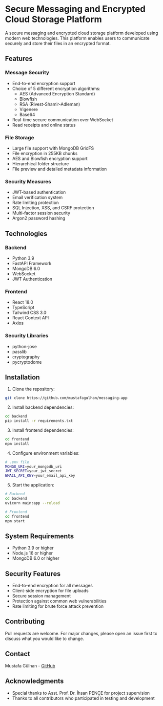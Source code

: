 # Secure Messaging and Encrypted Cloud Storage Platform

A secure messaging and encrypted cloud storage platform developed using modern web technologies. This platform enables users to communicate securely and store their files in an encrypted format.

## Features

### Message Security
- End-to-end encryption support
- Choice of 5 different encryption algorithms:
  - AES (Advanced Encryption Standard)
  - Blowfish
  - RSA (Rivest-Shamir-Adleman)
  - Vigenere
  - Base64
- Real-time secure communication over WebSocket
- Read receipts and online status

### File Storage
- Large file support with MongoDB GridFS
- File encryption in 255KB chunks
- AES and Blowfish encryption support
- Hierarchical folder structure
- File preview and detailed metadata information

### Security Measures
- JWT-based authentication
- Email verification system
- Rate limiting protection
- SQL Injection, XSS, and CSRF protection
- Multi-factor session security
- Argon2 password hashing

## Technologies

### Backend
- Python 3.9
- FastAPI Framework
- MongoDB 6.0
- WebSocket
- JWT Authentication

### Frontend
- React 18.0
- TypeScript
- Tailwind CSS 3.0
- React Context API
- Axios

### Security Libraries
- python-jose
- passlib
- cryptography
- pycryptodome

## Installation

1. Clone the repository:
```bash
git clone https://github.com/mustafagulhan/messaging-app
```

2. Install backend dependencies:
```bash
cd backend
pip install -r requirements.txt
```

3. Install frontend dependencies:
```bash
cd frontend
npm install
```

4. Configure environment variables:
```bash
# .env file
MONGO_URI=your_mongodb_uri
JWT_SECRET=your_jwt_secret
EMAIL_API_KEY=your_email_api_key
```

5. Start the application:
```bash
# Backend
cd backend
uvicorn main:app --reload

# Frontend
cd frontend
npm start
```

## System Requirements
- Python 3.9 or higher
- Node.js 16 or higher
- MongoDB 6.0 or higher

## Security Features
- End-to-end encryption for all messages
- Client-side encryption for file uploads
- Secure session management
- Protection against common web vulnerabilities
- Rate limiting for brute force attack prevention

## Contributing
Pull requests are welcome. For major changes, please open an issue first to discuss what you would like to change.

## Contact
Mustafa Gülhan - [GitHub](https://github.com/mustafagulhan)

## Acknowledgments
- Special thanks to Asst. Prof. Dr. İhsan PENÇE for project supervision
- Thanks to all contributors who participated in testing and development